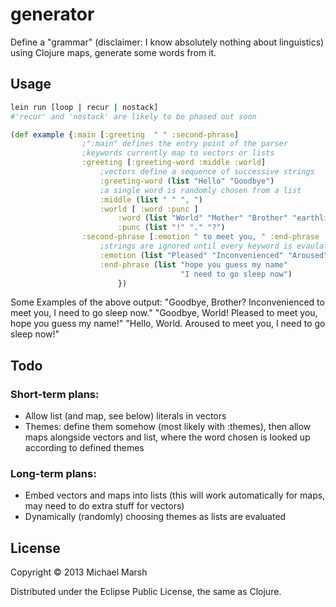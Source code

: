 # generator

Define a "grammar" (disclaimer: I know absolutely nothing about linguistics) using Clojure maps, generate some words from it.

## Usage

```bash
lein run [loop | recur | nostack]
#'recur' and 'nostack' are likely to be phased out soon
```

```clojure
(def example {:main [:greeting  " " :second-phrase]
                ;":main" defines the entry point of the parser
                ;keywords currently map to vectors or lists
                :greeting [:greeting-word :middle :world]
                    ;vectors define a sequence of successive strings
                    :greeting-word (list "Hello" "Goodbye")
                    ;a single word is randomly chosen from a list
                    :middle (list " " ", ")
                    :world [ :word :punc ]
                        :word (list "World" "Mother" "Brother" "earthlings")
                        :punc (list "!" "." "?")
                :second-phrase [:emotion " to meet you, " :end-phrase :punc]
                    ;strings are ignored until every keyword is evaulated to a string
                    :emotion (list "Pleased" "Inconvenienced" "Aroused")
                    :end-phrase (list "hope you guess my name"
                                      "I need to go sleep now")
                        })
```
Some Examples of the above output:
"Goodbye, Brother? Inconvenienced to meet you, I need to go sleep now."
"Goodbye, World! Pleased to meet you, hope you guess my name!"
"Hello, World. Aroused to meet you, I need to go sleep now!"

## Todo

### Short-term plans:
* Allow list (and map, see below) literals in vectors
* Themes: define them somehow (most likely with :themes), then allow maps alongside vectors and list, where the word chosen is looked up according to defined themes

### Long-term plans:
* Embed vectors and maps into lists (this will work automatically for maps, may need to do extra stuff for vectors)
* Dynamically (randomly) choosing themes as lists are evaluated


## License

Copyright © 2013 Michael Marsh

Distributed under the Eclipse Public License, the same as Clojure.
